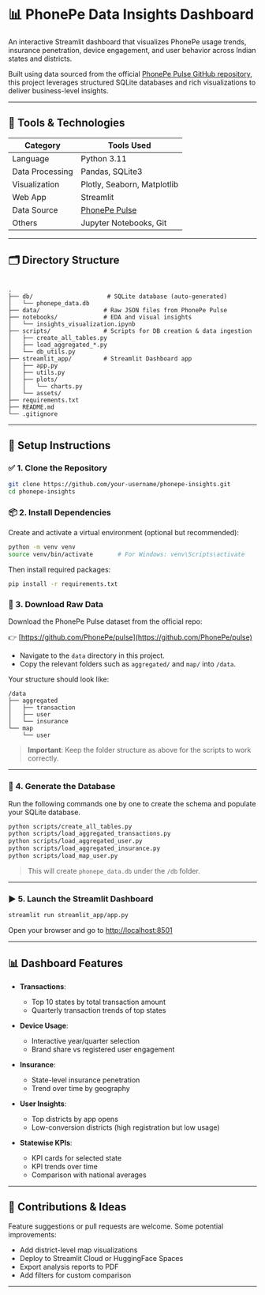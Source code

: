 # 📊 PhonePe Data Insights Dashboard

An interactive Streamlit dashboard that visualizes PhonePe usage trends, insurance penetration, device engagement, and user behavior across Indian states and districts.

Built using data sourced from the official [PhonePe Pulse GitHub repository](https://github.com/PhonePe/pulse), this project leverages structured SQLite databases and rich visualizations to deliver business-level insights.

---

## 🔧 Tools & Technologies

| Category        | Tools Used                                       |
|----------------|---------------------------------------------------|
| Language        | Python 3.11                                      |
| Data Processing | Pandas, SQLite3                                  |
| Visualization   | Plotly, Seaborn, Matplotlib                      |
| Web App         | Streamlit                                        |
| Data Source     | [PhonePe Pulse](https://github.com/PhonePe/pulse)|
| Others          | Jupyter Notebooks, Git                           |

---

## 🗂️ Directory Structure

```

.
├── db/                     # SQLite database (auto-generated)
│   └── phonepe_data.db
├── data/                  # Raw JSON files from PhonePe Pulse
├── notebooks/             # EDA and visual insights
│   └── insights_visualization.ipynb
├── scripts/               # Scripts for DB creation & data ingestion
│   ├── create_all_tables.py
│   ├── load_aggregated_*.py
│   └── db_utils.py
├── streamlit_app/         # Streamlit Dashboard app
│   ├── app.py
│   ├── utils.py
│   ├── plots/
│   │   └── charts.py
│   └── assets/
├── requirements.txt
├── README.md
└── .gitignore

````

---

## 🚀 Setup Instructions

### ✅ 1. Clone the Repository

```bash
git clone https://github.com/your-username/phonepe-insights.git
cd phonepe-insights
````

### 📦 2. Install Dependencies

Create and activate a virtual environment (optional but recommended):

```bash
python -m venv venv
source venv/bin/activate       # For Windows: venv\Scripts\activate
```

Then install required packages:

```bash
pip install -r requirements.txt
```

### 📁 3. Download Raw Data

Download the PhonePe Pulse dataset from the official repo:

👉 [https://github.com/PhonePe/pulse](https://github.com/PhonePe/pulse)

* Navigate to the `data` directory in this project.
* Copy the relevant folders such as `aggregated/` and `map/` into `/data`.

Your structure should look like:

```
/data
├── aggregated
│   ├── transaction
│   ├── user
│   └── insurance
└── map
    └── user
```

> **Important**: Keep the folder structure as above for the scripts to work correctly.

---

### 🧱 4. Generate the Database

Run the following commands one by one to create the schema and populate your SQLite database.

```bash
python scripts/create_all_tables.py
python scripts/load_aggregated_transactions.py
python scripts/load_aggregated_user.py
python scripts/load_aggregated_insurance.py
python scripts/load_map_user.py
```

> This will create `phonepe_data.db` under the `/db` folder.

---

### ▶️ 5. Launch the Streamlit Dashboard

```bash
streamlit run streamlit_app/app.py
```

Open your browser and go to [http://localhost:8501](http://localhost:8501)

---

## 📊 Dashboard Features

* **Transactions**:

  * Top 10 states by total transaction amount
  * Quarterly transaction trends of top states

* **Device Usage**:

  * Interactive year/quarter selection
  * Brand share vs registered user engagement

* **Insurance**:

  * State-level insurance penetration
  * Trend over time by geography

* **User Insights**:

  * Top districts by app opens
  * Low-conversion districts (high registration but low usage)

* **Statewise KPIs**:

  * KPI cards for selected state
  * KPI trends over time
  * Comparison with national averages

---



## 🧠 Contributions & Ideas

Feature suggestions or pull requests are welcome. Some potential improvements:

* Add district-level map visualizations
* Deploy to Streamlit Cloud or HuggingFace Spaces
* Export analysis reports to PDF
* Add filters for custom comparison

---


